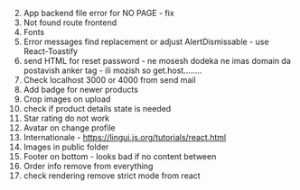 2. App backend file error for NO PAGE - fix
3. Not found route frontend
4. Fonts
5. Error messages find replacement or adjust AlertDismissable - use React-Toastify
6. send HTML for reset password - ne mosesh dodeka ne imas domain da postavish anker tag - ili mozish so get.host........
7. Check localhost 3000 or 4000 from send mail
8. Add badge for newer products
9. Crop images on upload
10. check if product details state is needed
11. Star rating do not work
12. Avatar on change profile
13. Internationale - https://lingui.js.org/tutorials/react.html
14. Images in public folder
15. Footer on bottom - looks bad if no content between
16. Order info remove from everything
17. check rendering remove strict mode from react
